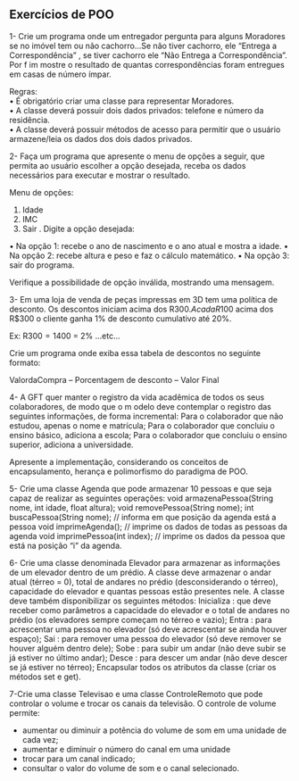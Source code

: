 ## Exercícios de POO

1- Crie um programa onde um entregador pergunta para alguns Moradores se no imóvel
  tem  ou  não  cachorro...Se  não  tiver  cachorro,  ele    “Entrega  a  Correspondência” ,  se
  tiver  cachorro  ele  “Não  Entrega  a  Correspondência”.  Por  f im  mostre  o  resultado  de
  quantas correspondências foram entregues em casas de número ímpar.

Regras:  
• É obrigatório criar uma classe para representar Moradores.  
• A classe deverá possuir dois dados privados: telefone e número da residência.  
•  A  classe  deverá  possuir  métodos  de  acesso  para  permitir  que  o  usuário
armazene/leia os dados dos dois dados privados. 

2- Faça um programa que apresente o menu de opções a seguir, que permita ao usuário
  escolher  a  opção  desejada,  receba  os  dados  necessários  para  executar  e  mostrar  o
  resultado.

Menu de opções:
1.  Idade
2. IMC
3.  Sair                            .
    Digite a opção desejada:

•  Na opção 1: recebe o ano de nascimento e o ano atual e mostra a idade.
•  Na opção 2: recebe altura e peso e faz o cálculo matemático.
• Na opção 3: sair do programa.

Verifique a possibilidade de opção inválida, mostrando uma mensagem.

3- Em  uma  loja  de  venda de  peças  impressas  em  3D  tem  uma  política  de  desconto.  Os
descontos iniciam acima dos R$300. A cada R$100 acima dos R$300 o cliente ganha
1% de desconto cumulativo até 20%.

Ex: R$300 = 1% | R$400 = 2% ...etc...

Crie um programa onde exiba essa tabela de descontos no seguinte formato:

ValordaCompra – Porcentagem de desconto – Valor Final 

4- A GFT quer manter o registro da vida acadêmica de todos os seus colaboradores, de
modo  que o  m odelo deve  contemplar o  registro das  seguintes  informações,  de  forma
incremental:
Para o colaborador que não estudou, apenas o nome e matrícula;
Para o colaborador que concluiu o ensino básico, adiciona a escola;
Para o colaborador que concluiu o ensino superior, adiciona a universidade.

Apresente a implementação, considerando os conceitos de encapsulamento, herança
e polimorfismo do paradigma de POO. 

5- Crie uma classe Agenda que pode armazenar 10 pessoas e que seja capaz de realizar as
seguintes operações:
void armazenaPessoa(String nome, int idade, float altura);
void removePessoa(String nome);
int buscaPessoa(String nome); // informa em que posição da agenda está a pessoa
void imprimeAgenda(); // imprime os dados de todas as pessoas da agenda
void imprimePessoa(int index); // imprime os dados da pessoa que está na posição “i” da
agenda.

6- Crie uma classe denominada Elevador para armazenar as informações de um elevador
dentro de um prédio. A classe deve armazenar o andar atual (térreo = 0), total de andares
no prédio (desconsiderando o térreo), capacidade do elevador e quantas pessoas estão
presentes nele. A classe deve também disponibilizar os seguintes métodos:
Inicializa : que deve receber como parâmetros a capacidade do elevador e o total de
andares no prédio (os elevadores sempre começam no térreo e vazio);
Entra : para acrescentar uma pessoa no elevador (só deve acrescentar se ainda houver
espaço);
Sai : para remover uma pessoa do elevador (só deve remover se houver alguém
dentro dele);
Sobe : para subir um andar (não deve subir se já estiver no último andar);
Desce : para descer um andar (não deve descer se já estiver no térreo);
Encapsular todos os atributos da classe (criar os métodos set e get).

7-Crie uma classe Televisao e uma classe ControleRemoto que pode controlar o volume e
trocar os canais da televisão. O controle de volume permite:
* aumentar ou diminuir a potência do volume de som em uma unidade de cada vez;
* aumentar e diminuir o número do canal em uma unidade
* trocar para um canal indicado;
* consultar o valor do volume de som e o canal selecionado.
